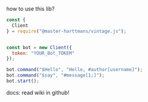 how to use this lib?

```js
const {
  Client
} = require("@master-harttmans/vintage.js");


const bot = new Client({
  token: "YOUR_Bot_TOKEM"
});

bot.command("$Hello", "Hello, #author[username]");
bot.command("$say", "#message[1;]");
bot.start();
```

docs: read wiki in github!
